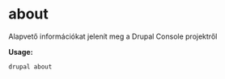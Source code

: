 # about
Alapvető információkat jelenít meg a Drupal Console projektről

**Usage:**
```
drupal about
```
